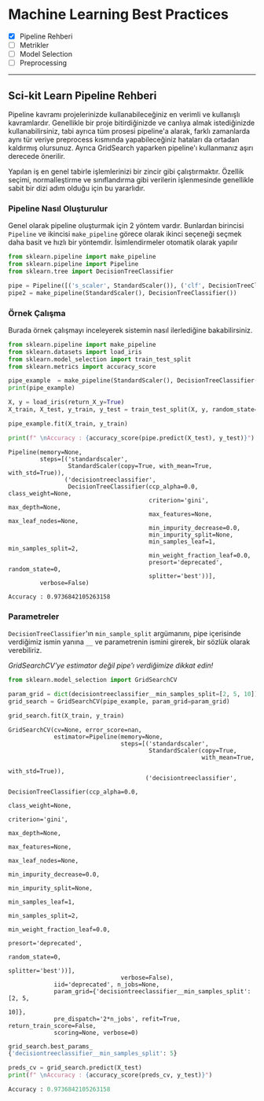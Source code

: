 # Machine Learning Best Practices

- [x] Pipeline Rehberi
- [ ] Metrikler
- [ ] Model Selection
- [ ] Preprocessing

-----

## Sci-kit Learn Pipeline Rehberi

Pipeline kavramı projelerinizde kullanabileceğiniz en verimli ve kullanışlı kavramlardır. Genellikle bir proje bitirdiğinizde ve canlıya almak istediğinizde kullanabilirsiniz, tabi ayrıca tüm prosesi pipeline'a alarak,  farklı zamanlarda aynı tür veriye preprocess kısmında yapabileceğiniz hataları da ortadan kaldırmış olursunuz. Ayrıca GridSearch yaparken pipeline'ı kullanmanız aşırı derecede önerilir.

Yapılan iş en genel tabirle işlemlerinizi bir zincir gibi çalıştırmaktır. Özellik seçimi, normalleştirme ve sınıflandırma gibi verilerin işlenmesinde genellikle sabit bir dizi adım olduğu için bu yararlıdır. 

### Pipeline Nasıl Oluşturulur

Genel olarak pipeline oluşturmak için 2 yöntem vardır. Bunlardan birincisi `Pipeline` ve ikincisi `make_pipeline` görece olarak ikinci seçeneği seçmek daha basit ve hızlı bir yöntemdir. İsimlendirmeler otomatik olarak yapılır


```python
from sklearn.pipeline import make_pipeline
from sklearn.pipeline import Pipeline
from sklearn.tree import DecisionTreeClassifier

pipe = Pipeline([('s_scaler', StandardScaler()), ('clf', DecisionTreeClassifier())])     # 1. Seçenek
pipe2 = make_pipeline(StandardScaler(), DecisionTreeClassifier())                        # 2. Seçenecek
```

### Örnek Çalışma
Burada örnek çalışmayı inceleyerek sistemin nasıl ilerlediğine bakabilirsiniz.


```python
from sklearn.pipeline import make_pipeline
from sklearn.datasets import load_iris
from sklearn.model_selection import train_test_split
from sklearn.metrics import accuracy_score

pipe_example  = make_pipeline(StandardScaler(), DecisionTreeClassifier(random_state=0))
print(pipe_example)

X, y = load_iris(return_X_y=True)
X_train, X_test, y_train, y_test = train_test_split(X, y, random_state=0)

pipe_example.fit(X_train, y_train)

print(f" \nAccuracy : {accuracy_score(pipe.predict(X_test), y_test)}")
```

    Pipeline(memory=None,
             steps=[('standardscaler',
                     StandardScaler(copy=True, with_mean=True, with_std=True)),
                    ('decisiontreeclassifier',
                     DecisionTreeClassifier(ccp_alpha=0.0, class_weight=None,
                                            criterion='gini', max_depth=None,
                                            max_features=None, max_leaf_nodes=None,
                                            min_impurity_decrease=0.0,
                                            min_impurity_split=None,
                                            min_samples_leaf=1, min_samples_split=2,
                                            min_weight_fraction_leaf=0.0,
                                            presort='deprecated', random_state=0,
                                            splitter='best'))],
             verbose=False)
     
    Accuracy : 0.9736842105263158
    

### Parametreler

`DecisionTreeClassifier`'ın `min_sample_split` argümanını, pipe içerisinde verdiğimiz ismin yanına `__` ve parametrenin ismini girerek, bir sözlük olarak verebiliriz.

_GridSearchCV'ye estimator değil pipe'ı verdiğimize dikkat edin!_


```python
from sklearn.model_selection import GridSearchCV

param_grid = dict(decisiontreeclassifier__min_samples_split=[2, 5, 10])
grid_search = GridSearchCV(pipe_example, param_grid=param_grid)

grid_search.fit(X_train, y_train)
```




    GridSearchCV(cv=None, error_score=nan,
                 estimator=Pipeline(memory=None,
                                    steps=[('standardscaler',
                                            StandardScaler(copy=True,
                                                           with_mean=True,
                                                           with_std=True)),
                                           ('decisiontreeclassifier',
                                            DecisionTreeClassifier(ccp_alpha=0.0,
                                                                   class_weight=None,
                                                                   criterion='gini',
                                                                   max_depth=None,
                                                                   max_features=None,
                                                                   max_leaf_nodes=None,
                                                                   min_impurity_decrease=0.0,
                                                                   min_impurity_split=None,
                                                                   min_samples_leaf=1,
                                                                   min_samples_split=2,
                                                                   min_weight_fraction_leaf=0.0,
                                                                   presort='deprecated',
                                                                   random_state=0,
                                                                   splitter='best'))],
                                    verbose=False),
                 iid='deprecated', n_jobs=None,
                 param_grid={'decisiontreeclassifier__min_samples_split': [2, 5,
                                                                           10]},
                 pre_dispatch='2*n_jobs', refit=True, return_train_score=False,
                 scoring=None, verbose=0)




```python
grid_search.best_params_
{'decisiontreeclassifier__min_samples_split': 5}
```

```python
preds_cv = grid_search.predict(X_test)
print(f" \nAccuracy : {accuracy_score(preds_cv, y_test)}")

Accuracy : 0.9736842105263158
```
    
    
